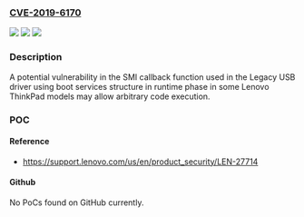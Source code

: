 ### [CVE-2019-6170](https://cve.mitre.org/cgi-bin/cvename.cgi?name=CVE-2019-6170)
![](https://img.shields.io/static/v1?label=Product&message=ThinkPad&color=blue)
![](https://img.shields.io/static/v1?label=Version&message=Various%20&color=brightgreen)
![](https://img.shields.io/static/v1?label=Vulnerability&message=Arbitrary%20code%20execution&color=brightgreen)

### Description

A potential vulnerability in the SMI callback function used in the Legacy USB driver using boot services structure in runtime phase in some Lenovo ThinkPad models may allow arbitrary code execution.

### POC

#### Reference
- https://support.lenovo.com/us/en/product_security/LEN-27714

#### Github
No PoCs found on GitHub currently.

